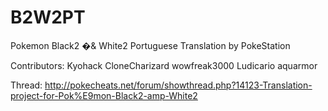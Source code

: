 B2W2PT
=======

Pokemon Black2 �& White2 Portuguese Translation by PokeStation

Contributors:
Kyohack
CloneCharizard
wowfreak3000
Ludicario
aquarmor

Thread: http://pokecheats.net/forum/showthread.php?14123-Translation-project-for-Pok%E9mon-Black2-amp-White2